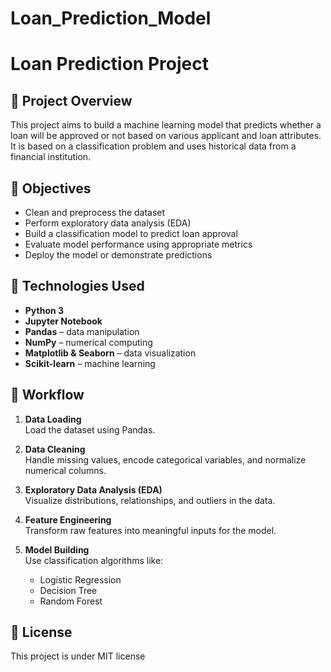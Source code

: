 # Loan_Prediction_Model

# Loan Prediction Project

## 📌 Project Overview

This project aims to build a machine learning model that predicts whether a loan will be approved or not based on various applicant and loan attributes. It is based on a classification problem and uses historical data from a financial institution.

## 🚀 Objectives

- Clean and preprocess the dataset
- Perform exploratory data analysis (EDA)
- Build a classification model to predict loan approval
- Evaluate model performance using appropriate metrics
- Deploy the model or demonstrate predictions

## 🧠 Technologies Used

- **Python 3**
- **Jupyter Notebook**
- **Pandas** – data manipulation
- **NumPy** – numerical computing
- **Matplotlib & Seaborn** – data visualization
- **Scikit-learn** – machine learning

## 🔄 Workflow

1. **Data Loading**  
   Load the dataset using Pandas.

2. **Data Cleaning**  
   Handle missing values, encode categorical variables, and normalize numerical columns.

3. **Exploratory Data Analysis (EDA)**  
   Visualize distributions, relationships, and outliers in the data.

4. **Feature Engineering**  
   Transform raw features into meaningful inputs for the model.

5. **Model Building**  
   Use classification algorithms like:
   - Logistic Regression
   - Decision Tree
   - Random Forest


## 📜 License

This project is under MIT license
